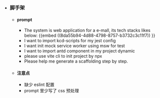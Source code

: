 - ### 脚手架
	- #### prompt
		- The system is web application for a e-mall,  its tech stacks likes below: {{embed ((8da55b94-4d88-4798-8757-b3732c3c11f7)) }}
		- I want to import kcd-scripts for my jest config
		- I want init mock service worker using msw for test
		- I want to import antd component in my project dynamic
		- please use vite cli to init project by npx
		- Please help me generate a scaffolding step by step.
	- #### 注意点
		- 缺少 eslint 配置
		- prompt 里少写了 css 预处理